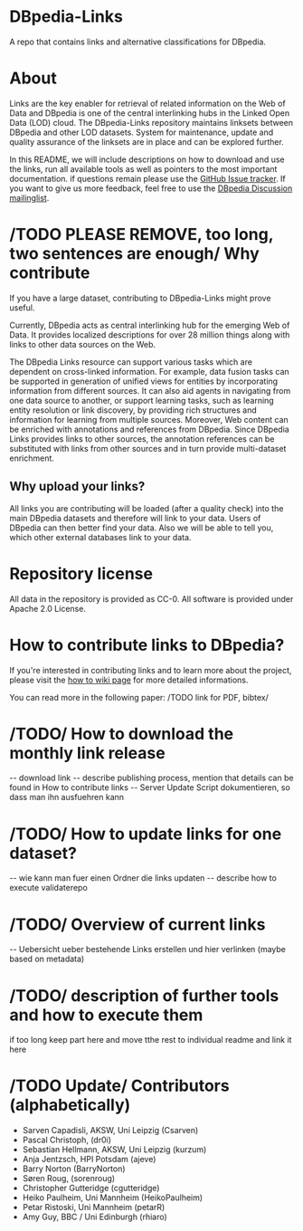 DBpedia-Links
=============
A repo that contains links and alternative classifications for DBpedia.

# About

Links are the key enabler for retrieval of related information on the Web of Data and DBpedia is one of the central interlinking hubs in the Linked Open Data (LOD) cloud. The DBpedia-Links repository maintains linksets between DBpedia and other LOD datasets. System for maintenance, update and quality assurance of the linksets are in place and can be explored further.

In this README, we will include descriptions on how to download and use the links, run all available tools as well as pointers to the most important documentation. if questions remain please use the [GitHub Issue tracker](http://github.com/dbpedia/dbpedia-links/issues). If you want to give us more feedback, feel free to use the [DBpedia Discussion mailinglist](http://lists.sourceforge.net/lists/listinfo/dbpedia-discussion).

# /TODO PLEASE REMOVE, too long, two sentences are enough/ Why contribute 

If you have a large dataset, contributing to DBpedia-Links might prove useful. 

Currently, DBpedia acts as central interlinking hub for the emerging Web of Data. It provides localized descriptions for over 28 million things along with links to other data sources on the Web.

The DBpedia Links resource can support various tasks which are dependent on cross-linked information. For example, data fusion tasks can be supported in generation of unified views for entities by incorporating information from different sources. It can also aid agents in navigating from one data source to another, or support learning tasks, such as learning entity resolution or link discovery, by providing rich structures and information for learning from multiple sources. Moreover, Web content can be enriched with annotations and references from DBpedia. Since DBpedia Links provides links to other sources, the annotation references can be substituted with links from other sources and in turn provide multi-dataset enrichment.
 

## Why upload your links?
All links you are contributing will be loaded (after a quality check) into the main DBpedia datasets and therefore will link to your data. Users of DBpedia can then better find your data. Also we will be able to tell you, which other external databases link to your data. 

# Repository license
All data in the repository is provided as CC-0. All software is provided under Apache 2.0 License.

# How to contribute links to DBpedia?
If you're interested in contributing links and to learn more about the project, please visit the [how to wiki page](https://github.com/dbpedia/links/wiki/How-To-Contribute-Links-to-DBpedia) for more detailed informations. 

You can read more in the following paper:
/TODO link for PDF, bibtex/


# /TODO/ How to download the monthly link release
-- download link
-- describe publishing process, mention that details can be found in How to contribute links
-- Server Update Script dokumentieren, so dass man ihn ausfuehren kann

# /TODO/ How to update links for one dataset?
-- wie kann man fuer einen Ordner die links updaten
-- describe how to execute validaterepo

# /TODO/ Overview of current links

-- Uebersicht ueber bestehende Links erstellen und hier verlinken (maybe based on metadata)

# /TODO/ description of further tools and how to execute them
if too long keep part here and move tthe rest to individual readme and link it here

# /TODO Update/ Contributors (alphabetically)

- Sarven Capadisli, AKSW, Uni Leipzig (Csarven)
- Pascal Christoph, (dr0i)
- Sebastian Hellmann, AKSW, Uni Leipzig (kurzum)
- Anja Jentzsch, HPI Potsdam (ajeve)
- Barry Norton (BarryNorton)
- Søren Roug, (sorenroug)
- Christopher Gutteridge (cgutteridge)
- Heiko Paulheim, Uni Mannheim (HeikoPaulheim)
- Petar Ristoski, Uni Mannheim (petarR)
- Amy Guy, BBC / Uni Edinburgh (rhiaro)
